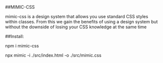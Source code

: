 ##MIMIC-CSS

mimic-css is a design system that allows you use standard CSS styles within classes. From this we
gain the benefits of using a design system but without the downside of losing your CSS knowledge
at the same time

##Install:

npm i mimic-css

npx mimic -i ./src/index.html -o ./src/mimic.css

<head>
    <link rel="stylesheet" href="./mimic.css" />
</head>

<div class="flex-direction:row large?flex-direction:column display:flex">

